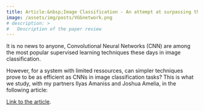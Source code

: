 ```yaml
---
title: Article:&nbsp;Image Classification - An attempt at surpassing the Convolutional Neural Network
image: /assets/img/posts/VGGnetwork.png
# description: >
#   Description of the paper review
---
```


It is no news to anyone, Convolutional Neural Networks (CNN) are among the most popular supervised learning techniques these days in image classification.

However, for a system with limited ressources, can simpler techniques prove to be as efficient as CNNs in image classification tasks? This is what we study, with my partners Ilyas Amaniss and Joshua Amelia, in the following article:

<html>
<head>
  <meta charset="UTF-8">
  <title>PDF.js Example</title>
  <script src="/assets/js/pdfjs/build/pdf.js"></script>
  <script src="/assets/js/pdfjs/build/surpassing_convnet/simple.js"></script>
</head>
<body>
  <a target="_blank" href="/assets/js/pdfjs/web/viewer.html?file=/assets/js/pdfjs/build/surpassing_convnet/Surpassing_CNNs.pdf">
    <canvas id="pdf"></canvas>
  </a>
</body>
</html>

[Link to the article](/assets/js/pdfjs/web/viewer.html?file=/assets/js/pdfjs/build/surpassing_convnet/Surpassing_CNNs.pdf). 